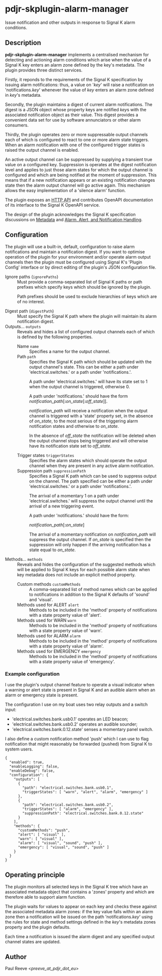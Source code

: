 # pdjr-skplugin-alarm-manager

Issue notification and other outputs in response to Signal K alarm
conditions.

## Description

__pdjr-skplugin-alarm-manager__ implements a centralised mechanism for
detecting and actioning alarm conditions which arise when the value of
a Signal K key enters an alarm zone defined by the key's metadata.
The plugin provides three distinct services.

Firstly, it reponds to the requirements of the Signal K specification
by issuing alarm notifications: thus, a value on '*key*' will raise a
notification on 'notifications.*key*' whenever the value of *key* enters
an alarm zone defined in *key*'s metadata.

Secondly, the plugin maintains a digest of current alarm notifications.
The digest is a JSON object whose property keys are notified *key*s
with the associated notification object as their value.
This digest provides a convenient data set for use by software
annunciators or other alarm consumers.

Thirdly, the plugin operates zero or more suppressable output channels
each of which is configured to react to one or more alarm state triggers.
When an alarm notification with one of the configured trigger states is
raised the output channel is enabled.

An active output channel can be suppressed by supplying a transient
true value on a configured key.
Suppression is operates at the digest notification level and applies
to just those alarm states for which the output channel is configured
and which are being notified at the moment of suppression.
This means that if a new notification appears or an existing
notification changes state then the alarm output channel
will go active again.
This mechanism allows the easy implementation of a 'silence alarm'
function.

The plugin exposes an
[HTTP API](https://pdjr-signalk.github.io/pdjr-skplugin-alarm-manager/)
and contributes OpenAPI documentation of its interface to the Signal
K OpenAPI service.

The design of the plugin acknowledges the Signal K specification
discussions on 
[Metadata](https://github.com/SignalK/specification/blob/master/gitbook-docs/data_model_metadata.md)
and
[Alarm, Alert, and Notification Handling](https://github.com/SignalK/specification/blob/master/gitbook-docs/notifications.md).

## Configuration

The plugin will use a built-in, default, configuration to raise alarm
notifications and maintain a notification digest. 
If you want to optimise operation of the plugin for your environment
and/or operate alarm output channels then the plugin must be configured
using Signal K's 'Plugin Config' interface or by direct editing of the
plugin's JSON configuration file.

<dl>
  <dt>Ignore paths (<code>ignorePaths</code>)</dt>
    <dd>
      Must provide a comma-separated list of Signal K paths or path prefixes
      which specify keys which should be ignored by the plugin.
      <p>
      Path prefixes should be used to exclude hierarchies of keys which are
      of no interest.
      </p>
    </dd>
  <dt>Digest path (<code>digestPath</code>)</dt>
    <dd>
      Must specify the Signal K path where the plugin will maintain its alarm
      notification digest.
    </dd>
  <dt>Outputs... <code>outputs</code></dt>
    <dd>
      Reveals and hides a list of configured output channels each of which is
      defined by the following properties.
      <dl>
        <dt>Name <code>name</code></dt>
          <dd>
            Specifies a name for the output channel.
          </dd>
        <dt>Path <code>path</code></dt>
          <dd>
            Specifies the Signal K path which should be updated with the output
            channel's state.
            This can be either a path under 'electrical.switches.' or a path under
            'notifications.'.
            <p>
            A path under 'electrical.switches.' will have its state set to 1
            when the output channel is triggered, otherwise 0.</p>
            <p>
            A path under 'notifications.' should have the form
            <em>notification_path</em>[<strong>:</strong><em>on_state</em>[<strong>:</strong><em>off_state</em>]].
            <p>
            <em>notification_path</em> will receive a notification when the
            output channel is triggered with a 'state' property set, in the
            absence of <em>on_state</em>, to the most serious of the triggering
            alarm notification states and otherwise to <em>on_state</em>. 
            <p>
            In the absence of <em>off_state</em> the notification will be
            deleted when the output channel stops being triggered and will
            otherwise have its notification state set to <em>off_state</em>.
          </dd>
        <dt>Trigger states <code>triggerStates</code></dt>
          <dd>
            Specifies the alarm states which should operate the output channel
            when they are present in any active alarm notification.
          </dd>
        <dt>Suppression path <code>suppressionPath</code></dt>
          <dd>
            Specifies a Signal K path which can be used to suppress output on the
            channel.
            The path specified can be either a path under 'electrical.switches.'
            or a path under 'notifications.'.
            <p>
            The arrival of a momentary 1 on a path under 'electrical.switches.'
            will suppress the output channel until the arrival of a new
            triggering event. 
            <p>
            A path under 'notifications.' should have the form:</p>
            <em>notification_path</em>[<strong>:</strong><em>on_state</em>]
            <p>
            The arrival of a momentary notification on <em>notification_path</em> will
            suppress the output channel.
            If <em>on_state</em> is specified then the suppression will only happen
            if the arriving notification has a state equal to <em>on_state</em>.
          </dd>
      </dl>
  <dt>Methods... <code>methods</code></dt>
    <dd>
    Reveals and hides the configuration of the suggested methods which will
    be applied to Signal K keys for each possible alarm state when key metadata
    does not include an explicit method property.
    <dl>
      <dt>Custom methods <code>customMethods</code></dt>
      <dd>
        A comma-separated list of method names which can be applied to
        notifications in addition to the Signal K defaults of 'sound'
        and 'visual'.
      </dd>
      <dt>Methods used for ALERT <code>alert</code></dt>
      <dd>
        Methods to be included in the 'method' property of notifications
        with a state property value of 'alert'.
      </dd>
      <dt>Methods used for WARN <code>warn</code></dt>
      <dd>
        Methods to be included in the 'method' property of notifications
        with a state property value of 'warn'.
      </dd>
      <dt>Methods used for ALARM <code>alarm</code></dt>
      <dd>
        Methods to be included in the 'method' property of notifications
        with a state property value of 'alarm'.
      </dd>
      <dt>Methods used for EMERGENCY <code>emergency</code></dt>
      <dd>
        Methods to be included in the 'method' property of notifications
        with a state property value of 'emergency'.
      </dd>
    </dl>
  </dd>
</dl>

### Example configuration

I use the plugin's output channel feature to operate a visual indicator
when a warning or alert state is present in Signal K and an audible alarm
when an alarm or emergency state is present.

The configuration I use on my boat uses two relay outputs and a
switch input:

* 'electrical.switches.bank.usb0.1' operates an LED beacon;
* 'electrical.switches.bank.usb0.2' operates an audible sounder;
* 'electrical.switches.bank.0.12.state' senses a momentary panel switch.

I also define a custom notification method 'push' which I can use to
flag notification that might reasonably be forwarded (pushed) from Signal
K to system users.

```
{
  "enabled": true,
  "enableLogging": false,
  "enableDebug": false,
  "configuration": {
    "outputs": [
      {
        "path": "electrical.switches.bank.usb0.1",
        "triggerStates": [ "warn", "alert", "alarm", "emergency" ]
      },
      {
        "path": "electrical.switches.bank.usb0.2",
        "triggerStates": [ "alarm", "emergency" ],
        "suppressionPath": "electrical.switches.bank.0.12.state"
      }
    ],
    "methods": {
      "customMethods": "push",
      "alert": [ "visual" ],
      "warn": [ "visual" ],
      "alarm": [ "visual", "sound", "push" ],
      "emergency": [ "visual", "sound", "push" ]
    }
  }
}
```

## Operating principle

The plugin monitors all selected keys in the Signal K tree which have
an associated metadata object that contains a 'zones' property and
which are therefore able to support alarm function.

The plugin waits for values to appear on each key and checks these
against the associated metadata alarm zones: if the key value falls
within an alarm zone then a notification will be issued on the path
'notifications.*key*' using the rules for state and method settings
defined in the *key*'s metadata zones property and the plugin
defaults. 

Each time a notification is issued the alarm digest and any specified
output channel states are updated.

## Author

Paul Reeve <*preeve_at_pdjr_dot_eu*>
